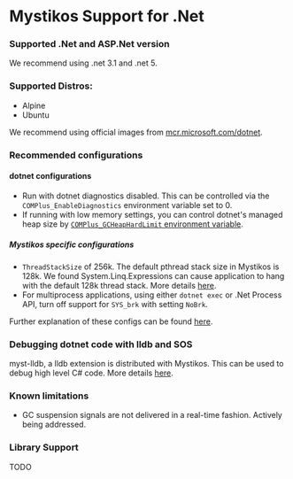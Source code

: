 # Mystikos Support for .Net

### Supported .Net and ASP.Net version
We recommend using .net 3.1 and .net 5.

### Supported Distros:
- Alpine
- Ubuntu

We recommend using official images from [mcr.microsoft.com/dotnet](https://hub.docker.com/_/microsoft-dotnet/).

### Recommended configurations

#### dotnet configurations
- Run with dotnet diagnostics disabled. This can be controlled via the `COMPlus_EnableDiagnostics` environment variable set to 0.
- If running with low memory settings, you can control dotnet's managed heap size by [`COMPlus_GCHeapHardLimit` environment variable](https://docs.microsoft.com/en-us/dotnet/core/run-time-config/garbage-collector#heap-limit).

##### Mystikos specific configurations
- `ThreadStackSize` of 256k. The default pthread stack size in Mystikos is 128k. We found System.Linq.Expressions can cause application to hang with the default 128k thread stack. More details [here](https://github.com/dotnet/runtime/issues/61757).
- For multiprocess applications, using either `dotnet exec` or .Net Process API, turn off support for `SYS_brk` with setting `NoBrk`.

Further explanation of these configs can be found [here](
https://github.com/deislabs/mystikos/blob/main/doc/sign-package.md#application-configuration-for-sgx-enclave-packaging
).

### Debugging dotnet code with lldb and SOS
myst-lldb, a lldb extension is distributed with Mystikos. This can be used to debug high level C# code.
More details [here](
https://github.com/deislabs/mystikos/tree/main/tests/dotnet-sos#readme
).

### Known limitations
- GC suspension signals are not delivered in a real-time fashion. Actively being addressed.

### Library Support
TODO
